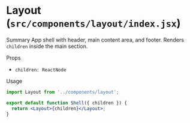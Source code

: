 # Layout (`src/components/layout/index.jsx`)

Summary
App shell with header, main content area, and footer. Renders `children` inside the main section.

Props
- `children: ReactNode`

Usage
```jsx
import Layout from '../components/layout';

export default function Shell({ children }) {
  return <Layout>{children}</Layout>;
}
```